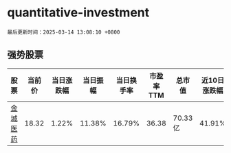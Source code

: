 # quantitative-investment

`最后更新时间：2025-03-14 13:08:10 +0800`

## 强势股票

|股票|当前价|当日涨跌幅|当日振幅|当日换手率|市盈率TTM|总市值|近10日涨跌幅|
|----|----|----|----|----|----|----|----|
|[金城医药](https://xueqiu.com/S/SZ300233)|18.32|1.22%|11.38%|16.79%|36.38|70.33亿|41.91%|
